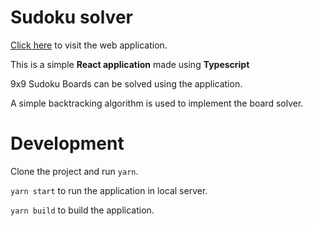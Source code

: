 # Sudoku solver

<a href="https://sudoku-solutions.herokuapp.com">Click here</a> to visit the web application.

This is a simple **React application** made using **Typescript**

9x9 Sudoku Boards can be solved using the application.

A simple backtracking algorithm is used to implement the board solver.

# Development

Clone the project and run `yarn`.

`yarn start` to run the application in local server.

`yarn build` to build the application.
